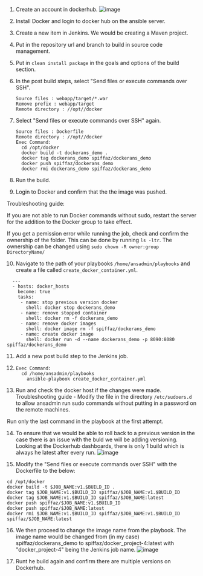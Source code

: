1)   Create an account in dockerhub.
     ![image](https://user-images.githubusercontent.com/35563797/199482355-f3d23243-3215-4f08-8e7a-c655a1e34d13.png)
2)   Install Docker and login to docker hub on the ansible server.
3)   Create a new item in Jenkins. We would be creating a Maven project.
4)   Put in the repository url and branch to build in source code management.
5)   Put in ``` clean install package ``` in the goals and options of the build section.
6)   In the post build steps, select "Send files or execute commands over SSH". 
     ```
     Source files : webapp/target/*.war
     Remove prefix : webapp/target
     Remote directory : //opt//docker
     ```
     
7)   Select "Send files or execute commands over SSH" again.
     ```
     Source files : Dockerfile
     Remote directory : //opt//docker
     Exec Command:
       cd /opt/docker
       docker build -t dockerans_demo .
       docker tag dockerans_demo spiffaz/dockerans_demo
       docker push spiffaz/dockerans_demo
       docker rmi dockerans_demo spiffaz/dockerans_demo
     ```
     
8)   Run the build.
9)   Login to Docker and confirm that the the image was pushed.

Troubleshooting guide:

If you are not able to run Docker commands without sudo, restart the server for the addition to the Docker group to take effect.

If you get a pemission error while running the job, check and confirm the ownership of the folder. This can be done by running ``` ls -ltr ```.
The ownership can be changed using ``` sudo chown -R owner:group DirectoryName/ ```

10)  Navigate to the path of your playbooks ``` /home/ansadmin/playbooks ``` and create a file called ``` create_docker_container.yml ```.
```
  ---
  - hosts: docker_hosts
    become: true
    tasks:
     - name: stop previous version docker
       shell: docker stop dockerans_demo
     - name: remove stopped container
       shell: docker rm -f dockerans_demo	  
     - name: remove docker images
       shell: docker image rm -f spiffaz/dockerans_demo    
     - name: create docker image
       shell: docker run -d --name dockerans_demo -p 8090:8080 spiffaz/dockerans_demo
```

11)  Add a new post build step to the Jenkins job.  
12)  ```
     Exec Command:
       cd /home/ansadmin/playbooks
         ansible-playbook create_docker_container.yml
     ```
     
13)  Run and check the docker host if the changes were made.
Troubleshooting guide - 
Modify the file in the directory ``` /etc/sudoers.d ``` to allow ansadmin run sudo commands without putting in a password on the remote machines.
 
Run only the last command in the playbook at the first attempt.
 
14) To ensure that we would be able to roll back to a previous version in the case there is an issue with the buld we will be adding versioning. Looking at the Dockerhub dashboards, there is only 1 build which is always he latest after every run.
![image](https://user-images.githubusercontent.com/35563797/199669446-25648b58-65a4-4058-97ad-108720170325.png)

15)  Modify the "Send files or execute commands over SSH" with the Dockerfile to the below:
```
cd /opt/docker
docker build -t $JOB_NAME:v1.$BUILD_ID .
docker tag $JOB_NAME:v1.$BUILD_ID spiffaz/$JOB_NAME:v1.$BUILD_ID
docker tag $JOB_NAME:v1.$BUILD_ID spiffaz/$JOB_NAME:latest
docker push spiffaz/$JOB_NAME:v1.$BUILD_ID
docker push spiffaz/$JOB_NAME:latest
docker rmi $JOB_NAME:v1.$BUILD_ID spiffaz/$JOB_NAME:v1.$BUILD_ID
spiffaz/$JOB_NAME:latest
```
 
16)  We then proceed to change the image name from the playbook. The image name would be changed from (in my case) spiffaz/dockerans_demo to spiffaz/docker_project-4:latest with "docker_project-4" being the Jenkins job name.
![image](https://user-images.githubusercontent.com/35563797/199670538-d66daebd-6a4b-49cb-9ec1-dcbc9a72b4d9.png)

17)  Runt he build again and confirm there are multiple versions on Dockerhub.
 
 
 
 
 
 
 
 
 
